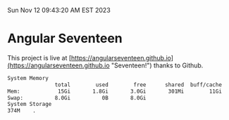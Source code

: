 Sun Nov 12 09:43:20 AM EST 2023

# Angular Seventeen


This project is live at [https://angularseventeen.github.io](https://angularseventeen.github.io "Seventeen!") thanks to Github.

```bash
System Memory
               total        used        free      shared  buff/cache   available
Mem:            15Gi       1.8Gi       3.0Gi       301Mi        11Gi        13Gi
Swap:          8.0Gi          0B       8.0Gi
System Storage
374M	.
```
```bash
